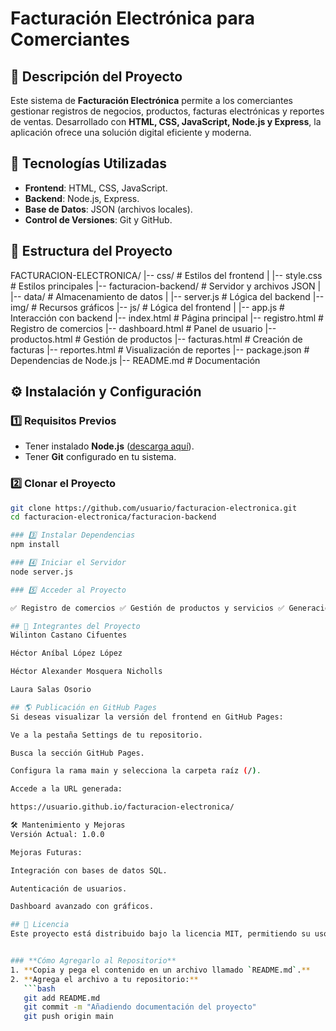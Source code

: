 # Facturación Electrónica para Comerciantes

## 📌 Descripción del Proyecto
Este sistema de **Facturación Electrónica** permite a los comerciantes gestionar registros de negocios, productos, facturas electrónicas y reportes de ventas. Desarrollado con **HTML, CSS, JavaScript, Node.js y Express**, la aplicación ofrece una solución digital eficiente y moderna.

## 🚀 Tecnologías Utilizadas
- **Frontend**: HTML, CSS, JavaScript.
- **Backend**: Node.js, Express.
- **Base de Datos**: JSON (archivos locales).
- **Control de Versiones**: Git y GitHub.

## 📂 Estructura del Proyecto

FACTURACION-ELECTRONICA/ |-- css/ # Estilos del frontend | |-- style.css # Estilos principales |-- facturacion-backend/ # Servidor y archivos JSON | |-- data/ # Almacenamiento de datos | |-- server.js # Lógica del backend |-- img/ # Recursos gráficos |-- js/ # Lógica del frontend | |-- app.js # Interacción con backend |-- index.html # Página principal |-- registro.html # Registro de comercios |-- dashboard.html # Panel de usuario |-- productos.html # Gestión de productos |-- facturas.html # Creación de facturas |-- reportes.html # Visualización de reportes |-- package.json # Dependencias de Node.js |-- README.md # Documentación


## ⚙️ Instalación y Configuración
### 1️⃣ Requisitos Previos
- Tener instalado **Node.js** ([descarga aquí](https://nodejs.org/)).
- Tener **Git** configurado en tu sistema.

### 2️⃣ Clonar el Proyecto
```bash
git clone https://github.com/usuario/facturacion-electronica.git
cd facturacion-electronica/facturacion-backend

### 3️⃣ Instalar Dependencias
npm install

### 4️⃣ Iniciar el Servidor
node server.js

### 5️⃣ Acceder al Proyecto

✅ Registro de comercios ✅ Gestión de productos y servicios ✅ Generación de facturas electrónicas ✅ Creación de reportes de ventas ✅ Interacción con API local en Node.js

## 👥 Integrantes del Proyecto
Wilinton Castano Cifuentes

Héctor Aníbal López López

Héctor Alexander Mosquera Nicholls

Laura Salas Osorio

## 🌎 Publicación en GitHub Pages
Si deseas visualizar la versión del frontend en GitHub Pages:

Ve a la pestaña Settings de tu repositorio.

Busca la sección GitHub Pages.

Configura la rama main y selecciona la carpeta raíz (/).

Accede a la URL generada:

https://usuario.github.io/facturacion-electronica/

🛠 Mantenimiento y Mejoras
Versión Actual: 1.0.0

Mejoras Futuras:

Integración con bases de datos SQL.

Autenticación de usuarios.

Dashboard avanzado con gráficos.

## 📄 Licencia
Este proyecto está distribuido bajo la licencia MIT, permitiendo su uso y modificación sin restricciones.


### **Cómo Agregarlo al Repositorio**
1. **Copia y pega el contenido en un archivo llamado `README.md`.**
2. **Agrega el archivo a tu repositorio:**  
   ```bash
   git add README.md
   git commit -m "Añadiendo documentación del proyecto"
   git push origin main
